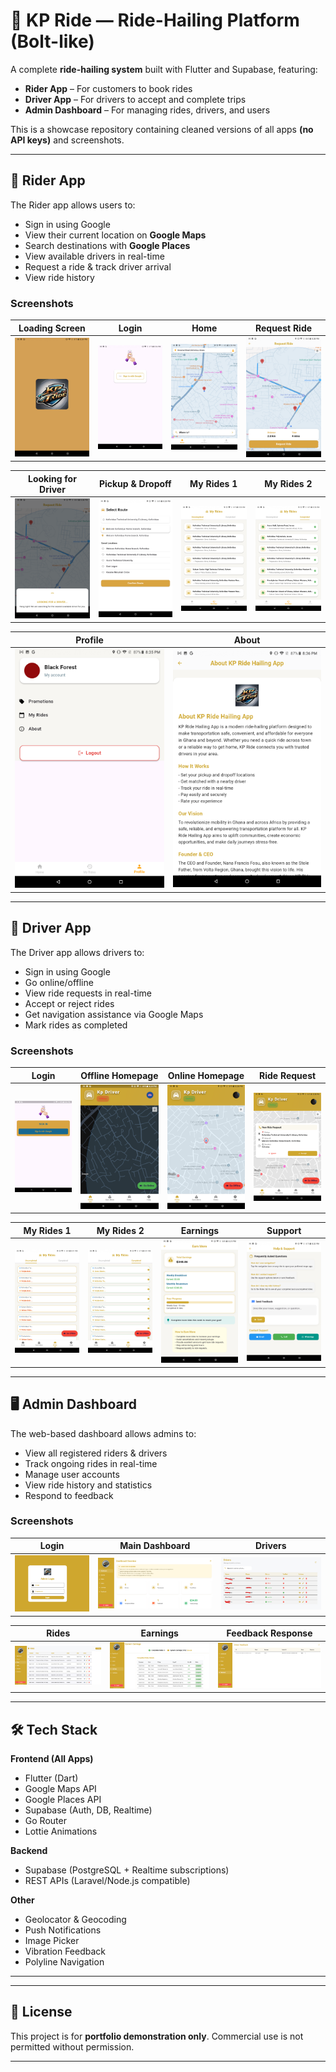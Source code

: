 # 🚖 KP Ride — Ride-Hailing Platform (Bolt-like)

A complete **ride-hailing system** built with Flutter and Supabase, featuring:
- **Rider App** – For customers to book rides
- **Driver App** – For drivers to accept and complete trips
- **Admin Dashboard** – For managing rides, drivers, and users

This is a showcase repository containing cleaned versions of all apps **(no API keys)** and screenshots.

---

## 📱 Rider App
The Rider app allows users to:
- Sign in using Google
- View their current location on **Google Maps**
- Search destinations with **Google Places**
- View available drivers in real-time
- Request a ride & track driver arrival
- View ride history

### Screenshots
| Loading Screen | Login | Home | Request Ride |
|---------------|-------|------|--------------|
| ![Rider Loading](assets/rider-Loading_screen.png) | ![Rider Login](assets/rider-login.png) | ![Rider Home](assets/rider-home.png) | ![Rider Request Ride](assets/rider-request-ride.png) |

| Looking for Driver | Pickup & Dropoff | My Rides 1 | My Rides 2 |
|--------------------|------------------|------------|------------|
| ![Rider Looking for Driver](assets/rider%20looking-for-driver-page.png) | ![Rider Pickup Dropoff](assets/rider-pickup-dropoff-page.png) | ![Rider My Rides 1](assets/rider-myRides1.png) | ![Rider My Rides 2](assets/rider-myRides2.png) |

| Profile | About |
|---------|-------|
| ![Rider Profile](assets/rider-profile.png) | ![Rider About](assets/rider-about-page.png) |

---

## 🚗 Driver App
The Driver app allows drivers to:
- Sign in using Google
- Go online/offline
- View ride requests in real-time
- Accept or reject rides
- Get navigation assistance via Google Maps
- Mark rides as completed

### Screenshots
| Login | Offline Homepage | Online Homepage | Ride Request |
|-------|------------------|-----------------|--------------|
| ![Driver Login](assets/driver-login.png) | ![Driver Offline](assets/driver-offline-homepage.png) | ![Driver Online](assets/driver-online-homepage.png) | ![Driver Ride Request](assets/driver-ride-request.png) |

| My Rides 1 | My Rides 2 | Earnings | Support |
|------------|-----------|----------|---------|
| ![Driver My Rides 1](assets/driver-my-rides-page1.png) | ![Driver My Rides 2](assets/driver-my-rides-page2.png) | ![Driver Earnings](assets/driver-earning-page.png) | ![Driver Support](assets/driver-support-page.png) |

---

## 🖥️ Admin Dashboard
The web-based dashboard allows admins to:
- View all registered riders & drivers
- Track ongoing rides in real-time
- Manage user accounts
- View ride history and statistics
- Respond to feedback

### Screenshots
| Login | Main Dashboard | Drivers |
|-------|----------------|---------|
| ![Dashboard Login](assets/dashboard-login-page.png) | ![Dashboard Main](assets/dashboard-main-page.png) | ![Dashboard Drivers](assets/dashboard-drivers-page.png) |

| Rides | Earnings | Feedback Response |
|-------|----------|-------------------|
| ![Dashboard Rides](assets/dashboard-rides-page.png) | ![Dashboard Earnings](assets/dashboard-earnings-page.png) | ![Dashboard Feedback](assets/dashboard-feedback-response-page.png) |

---

## 🛠 Tech Stack
**Frontend (All Apps)**
- Flutter (Dart)
- Google Maps API
- Google Places API
- Supabase (Auth, DB, Realtime)
- Go Router
- Lottie Animations

**Backend**
- Supabase (PostgreSQL + Realtime subscriptions)
- REST APIs (Laravel/Node.js compatible)

**Other**
- Geolocator & Geocoding
- Push Notifications
- Image Picker
- Vibration Feedback
- Polyline Navigation

---


---

## 📜 License
This project is for **portfolio demonstration only**. Commercial use is not permitted without permission.

---


